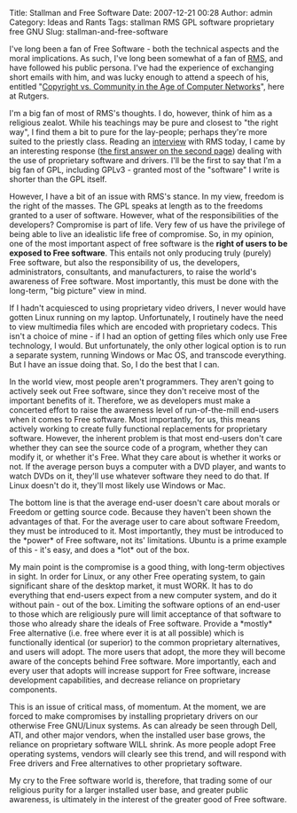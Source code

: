 Title: Stallman and Free Software
Date: 2007-12-21 00:28
Author: admin
Category: Ideas and Rants
Tags: stallman RMS GPL software proprietary free GNU
Slug: stallman-and-free-software

I've long been a fan of Free Software - both the technical aspects and
the moral implications. As such, I've long been
somewhat of a fan of
[RMS](http://www.stallman.org), and have followed his public persona.
I've had the experience of exchanging
short emails with him, and was lucky enough to attend a speech of his,
entitled "[Copyright vs. Community in the Age of Computer Networks](http://www.fsf.org/events/rmsspeechrutgers/view)",
here at Rutgers.

I'm a big fan of most of RMS's thoughts. I do, however, think of him as
a religious zealot. While his teachings may be pure and closest to "the
right way", I find them a bit to pure for the lay-people; perhaps
they're more suited to the priestly class. Reading an
[interview](http://itmanagement.earthweb.com/cnews/article.php/3717476)
with RMS today, I came by an interesting response ([the first answer on
the second
page](http://itmanagement.earthweb.com/cnews/article.php/12035_3717476_2))
dealing with the use of proprietary software and drivers. I'll be the
first to say that I'm a big fan of GPL, including GPLv3 - granted most
of the "software" I write is shorter than the GPL itself.

However, I have a bit of an issue with RMS's stance. In my view, freedom
is the right of the masses. The GPL speaks at length as to the freedoms
granted to a user of software. However, what of the responsibilities of
the developers? Compromise is part of life. Very few of us have the
privilege of being able to live an idealistic life free of compromise.
So, in my opinion, one of the most important aspect of free software is
the <span style="font-weight: bold;">right of users to be exposed to
Free software</span>. This entails not only producing truly (purely)
Free software, but also the responsibility of us, the developers,
administrators, consultants, and manufacturers, to raise the world's
awareness of Free software. Most importantly, this must be done with the
long-term, "big picture" view in mind.

If I hadn't acquiesced to using proprietary video drivers, I never would
have gotten Linux running on my laptop. Unfortunately, I routinely have
the need to view multimedia files which are encoded with proprietary
codecs. This isn't a choice of mine - if I had an option of getting
files which only use Free technology, I would. But unfortunately, the
only other logical option is to run a separate system, running Windows
or Mac OS, and transcode everything. But I have an issue doing that. So,
I do the best that I can.

In the world view, most people aren't programmers. They aren't going to
actively seek out Free software, since they don't receive most of the
important benefits of it. Therefore, we as developers must make a
concerted effort to raise the awareness level of run-of-the-mill
end-users when it comes to Free software. Most importantly, for us, this
means actively working to create fully functional replacements for
proprietary software. However, the inherent problem is that most
end-users don't care whether they can see the source code of a program,
whether they can modify it, or whether it's Free. What they care about
is whether it works or not. If the average person buys a computer with a
DVD player, and wants to watch DVDs on it, they'll use whatever software
they need to do that. If Linux doesn't do it, they'll most likely use
Windows or Mac.

The bottom line is that the average end-user doesn't care about morals
or Freedom or getting source code. Because they haven't been shown the
advantages of that. For the average user to care about software Freedom,
they must be introduced to it. Most importantly, they must be introduced
to the \*power\* of Free software, not its' limitations. Ubuntu is a
prime example of this - it's easy, and does a \*lot\* out of the box.

My main point is the compromise is a good thing, with long-term
objectives in sight. In order for Linux, or any other Free operating
system, to gain significant share of the desktop market, it must WORK.
It has to do everything that end-users expect from a new computer
system, and do it without pain - out of the box. Limiting the software
options of an end-user to those which are religiously pure will limit
acceptance of that software to those who already share the ideals of
Free software. Provide a \*mostly\* Free alternative (i.e. free where
ever it is at all possible) which is functionally identical (or
superior) to the common proprietary alternatives, and users will adopt.
The more users that adopt, the more they will become aware of the
concepts behind Free software. More importantly, each and every user
that adopts will increase support for Free software, increase
development capabilities, and decrease reliance on proprietary
components.

This is an issue of critical mass, of momentum. At the moment, we are
forced to make compromises by installing proprietary drivers on our
otherwise Free GNU/Linux systems. As can already be seen through Dell,
ATI, and other major vendors, when the installed user base grows, the
reliance on proprietary software WILL shrink. As more people adopt Free
operating systems, vendors will clearly see this trend, and will respond
with Free drivers and Free alternatives to other proprietary software.

My cry to the Free software world is, therefore, that trading some of
our religious purity for a larger installed user base, and greater
public awareness, is ultimately in the interest of the greater good of
Free software.
